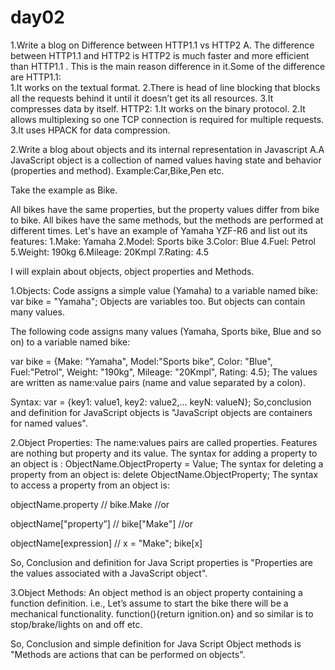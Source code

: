 # day02 
1.Write a blog on Difference between HTTP1.1 vs HTTP2
A. The difference between HTTP1.1 and HTTP2 is HTTP2 is much faster and more efficient than HTTP1.1 . This is the main reason difference in it.Some of the difference are 
HTTP1.1:                                                                                
1.It works on the textual format. 
2.There is head of line blocking that blocks all the requests behind it until it doesn’t get its all resources.
3.It compresses data by itself.
HTTP2:
1.It works on the binary protocol.
2.It allows multiplexing so one TCP connection is required for multiple requests.
3.It uses HPACK for data compression. 

2.Write a blog about objects and its internal representation in Javascript
A.A JavaScript object is a collection of named values having state and behavior (properties and method).
Example:Car,Bike,Pen etc.

Take the example as Bike.

All bikes have the same properties, but the property values differ from bike to bike. All bikes have the same methods, but the methods are performed at different times.
Let's have an example of Yamaha YZF-R6 and list out its features:
1.Make: Yamaha
2.Model: Sports bike
3.Color: Blue
4.Fuel: Petrol
5.Weight: 190kg
6.Mileage: 20Kmpl
7.Rating: 4.5 

I will explain about objects, object properties and Methods. 

1.Objects:
Code assigns a simple value (Yamaha) to a variable named bike:
var bike = "Yamaha";
Objects are variables too. But objects can contain many values.

The following code assigns many values (Yamaha, Sports bike, Blue and so on) to a variable named bike:

var bike = {Make: "Yamaha", Model:"Sports bike", Color: "Blue", Fuel:"Petrol", Weight: "190kg", Mileage: "20Kmpl", Rating: 4.5};
The values are written as name:value pairs (name and value separated by a colon).

Syntax:
var <object-name> = {key1: value1, key2: value2,... keyN: valueN};
So,conclusion and definition for JavaScript objects is "JavaScript objects are containers for named values". 

2.Object Properties:
The name:values pairs are called properties.
Features are nothing but property and its value.
The syntax for adding a property to an object is : ObjectName.ObjectProperty = Value;
The syntax for deleting a property from an object is: delete ObjectName.ObjectProperty; 
The syntax to access a property from an object is:

objectName.property        // bike.Make   //or

objectName["property”]    // bike["Make"]   //or

objectName[expression]   // x = "Make"; bike[x]
  
So, Conclusion and definition for Java Script properties is "Properties are the values associated with a JavaScript object". 

3.Object Methods:
An object method is an object property containing a function definition.
i.e.,
Let’s assume to start the bike there will be a mechanical functionality.
function(){return ignition.on}
and so similar is to stop/brake/lights on and off etc. 

So, Conclusion and simple definition for Java Script Object methods is "Methods are actions that can be performed on objects".
